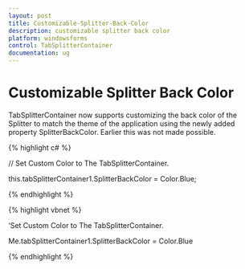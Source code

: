 ```yaml
---
layout: post
title: Customizable-Splitter-Back-Color
description: customizable splitter back color 
platform: windowsforms
control: TabSplitterContainer 
documentation: ug
---
```


# Customizable Splitter Back Color 

TabSplitterContainer now supports customizing the back color of the Splitter to match the theme of the application using the newly added property SplitterBackColor. Earlier this was not made possible.

{% highlight c# %}

// Set Custom Color to The TabSplitterContainer.

this.tabSplitterContainer1.SplitterBackColor = Color.Blue;

{% endhighlight %}

{% highlight vbnet %}

‘Set Custom Color to The TabSplitterContainer.

Me.tabSplitterContainer1.SplitterBackColor = Color.Blue

{% endhighlight %}

